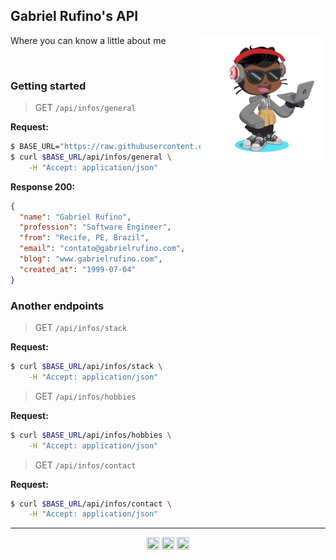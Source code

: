 ## Gabriel Rufino's API

<img align="right" alt="Octocat" width="200px" src="./assets/octocat.png" />

Where you can know a little about me

<br />

### Getting started

> GET `/api/infos/general`

**Request:**
```bash
$ BASE_URL="https://raw.githubusercontent.com/gabrielrufino/gabrielrufino/master"
$ curl $BASE_URL/api/infos/general \
    -H "Accept: application/json"
```

**Response 200:**
```json
{
  "name": "Gabriel Rufino",
  "profession": "Software Engineer",
  "from": "Recife, PE, Brazil",
  "email": "contato@gabrielrufino.com",
  "blog": "www.gabrielrufino.com",
  "created_at": "1999-07-04"
}
```

### Another endpoints

> GET `/api/infos/stack`

**Request:**

```bash
$ curl $BASE_URL/api/infos/stack \
    -H "Accept: application/json"
```

> GET `/api/infos/hobbies`

**Request:**

```bash
$ curl $BASE_URL/api/infos/hobbies \
    -H "Accept: application/json"
```

> GET `/api/infos/contact`

**Request:**

```bash
$ curl $BASE_URL/api/infos/contact \
    -H "Accept: application/json"
```

---

<p align="center">
  <a href="https://www.linkedin.com/in/gabrielrufinojs" target="_blank"><img align="center" src="https://cdn.jsdelivr.net/npm/simple-icons@6.21.0/icons/linkedin.svg" height="20" width="20" /></a>
  <a href="https://hashnode.com/@gabrielrufino" target="_blank"><img align="center" src="https://cdn.jsdelivr.net/npm/simple-icons@6.21.0/icons/hashnode.svg" height="20" width="20" /></a>
  <a href="https://t.me/gabrielrufino" target="_blank"><img align="center" src="https://cdn.jsdelivr.net/npm/simple-icons@6.21.0/icons/telegram.svg" height="20" width="20" /></a>
</p>
